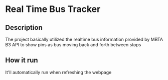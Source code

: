 <h1> Real Time Bus Tracker </h1>

<h2> Description </h2>

The project basically utilized the realtime bus information provided by MBTA B3 API to show pins as bus moving back and forth between stops

<h2> How it run </h2>
It'll automatically run when refreshing the webpage

